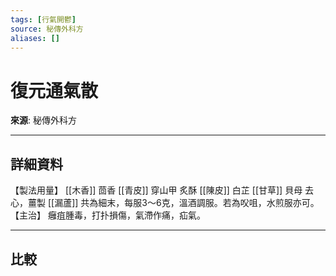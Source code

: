 ```yaml
---
tags: [行氣開鬱]
source: 秘傳外科方
aliases: []
---
```


# 復元通氣散

**來源**: 秘傳外科方  

---

## 詳細資料
【製法用量】 [[木香]] 茴香 [[青皮]] 穿山甲
炙酥 [[陳皮]] 白芷 [[甘草]] 貝母
去心，薑製 [[漏蘆]] 共為細末，每服3～6克，溫酒調服。若為㕮咀，水煎服亦可。
【主治】
癰疽腫毒，打扑損傷，氣滯作痛，疝氣。

---

## 比較
